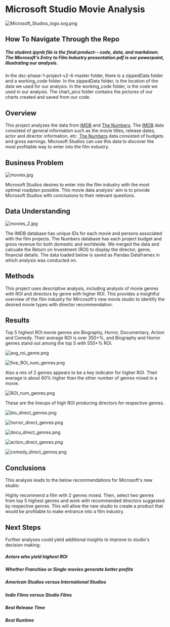 # Microsoft Studio Movie Analysis


![Microsoft_Studios_logo.svg.png](dsc-phase-1-project-v2-4-master/chart_pics/Microsoft_Studios_logo.svg.png)

## How To Navigate Through the Repo

##### The student.ipynb file is the final product-- code, data, and markdown. The Microsoft's Entry to Film Industry presentation pdf is our powerpoint, illustrating our analysis.

In the dsc-phase-1-project-v2-4-master folder, there is a zippedData folder and a working_code folder. In the zippedData folder, is the location of the data we used for our analysis. In the working_code folder, is the code we used in our analysis.  The chart_pics folder contains the pictures of our charts created and saved from our code.

## Overview
[1]: https://www.imdb.com/ "IMDB"
[2]: https://www.the-numbers.com/ "The Numbers"

This project analyzes the data from [IMDB][1] and [The Numbers][2]. The [IMDB][1] data consisted of general information such as the movie titles, release dates, actor and director information, etc. [The Numbers][2] data consisted of budgets and gross earnings. Microsoft Studios can use this data to discover the most profitable way to enter into the film industry.

## Business Problem

![movies.jpg](dsc-phase-1-project-v2-4-master/chart_pics/movies.jpg)

Microsoft Studios desires to enter into the film industry with the most optimal roadplan possible. This movie data analysis' aim is to provide Microsoft Studios with conclusions to their relevant questions.

## Data Understanding

![movies_2.jpg](dsc-phase-1-project-v2-4-master/chart_pics/movies_2.jpg)

The IMDB database has unique IDs for each movie and persons associated with the film projects. The Numbers database has each project budget and gross revenue for both domestic and worldwide. We merged the data and calcuate the Return on Investment (ROI) to display the director, genre, financial details. The data loaded below is saved as Pandas Dataframes in which analysis was conducted on.

## Methods

This project uses descriptive analysis, including analysis of movie genres with ROI and directors by genre with higher ROI. This provides a insightful overview of the film industry for Mircosoft's new movie studio to identify the desired movie types with director recommendation.

## Results

Top 5 highest ROI movie genres are Biography, Horror, Documentary, Action and Comedy. Their average ROI is over 350+%, and Biography and Horror genres stand out among the top 5 with 550+% ROI.

![avg_roi_genre.png](dsc-phase-1-project-v2-4-master/chart_pics/avg_roi_genre.png)

![five_ROI_num_genres.png](dsc-phase-1-project-v2-4-master/chart_pics/five_ROI_num_genres.png)

Also a mix of 2 genres appears to be a key indicator for higher ROI. Their average is about 60% higher than the other number of genres mixed in a movie.

![ROI_num_genres.png](dsc-phase-1-project-v2-4-master/chart_pics/ROI_num_genres.png)

These are the lineups of high ROI producing directors for respective genres.

![bio_direct_genres.png](dsc-phase-1-project-v2-4-master/chart_pics/bio_direct_genres.png)

![horror_direct_genres.png](dsc-phase-1-project-v2-4-master/chart_pics/horror_direct_genres.png)

![docu_direct_genres.png](dsc-phase-1-project-v2-4-master/chart_pics/docu_direct_genres.png)

![action_direct_genres.png](dsc-phase-1-project-v2-4-master/chart_pics/action_direct_genres.png)

![comedy_direct_genres.png](dsc-phase-1-project-v2-4-master/chart_pics/comedy_direct_genres.png)


## Conclusions

This analysis leads to the below recommendations for Microsoft's new studio:

Highly recommend a film with 2 genres mixed. Then, select two genres from top 5 highest genres and work with recommended directors suggested by respective genres. This will allow the new studio to create a product that would be profitable to make entrance into a film industry. 


## Next Steps

Further analyses could yield additional insights to improve to studio's decision making:

##### Actors who yield highest ROI
##### Whether Franchise or Single movies generate better profits
##### American Studios versus International Studios
##### Indie Films versus Studio Films
##### Best Release Time
##### Best Runtime


